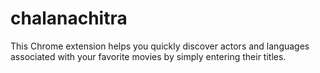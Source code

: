 # chalanachitra 
This Chrome extension helps you quickly discover actors and languages associated with your favorite movies by simply entering their titles.